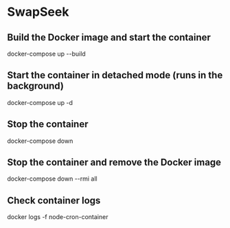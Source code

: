 # SwapSeek

## Build the Docker image and start the container

docker-compose up --build

## Start the container in detached mode (runs in the background)

docker-compose up -d

## Stop the container

docker-compose down

## Stop the container and remove the Docker image

docker-compose down --rmi all

## Check container logs

docker logs -f node-cron-container
